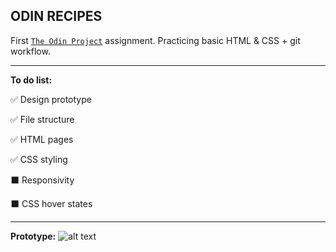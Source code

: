 ## ODIN RECIPES

First [`The Odin Project`](https://www.theodinproject.com) assignment. Practicing basic HTML & CSS + git workflow.

------


**To do list:**

:white_check_mark: Design prototype

:white_check_mark: File structure

:white_check_mark: HTML pages

:white_check_mark: CSS styling

:black_large_square: Responsivity

:black_large_square: CSS hover states


------

**Prototype:**
![alt text](https://s3.gifyu.com/images/ezgif.com-gif-maker-2725880d82f436663.gif)
